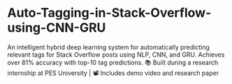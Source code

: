 # Auto-Tagging-in-Stack-Overflow-using-CNN-GRU
An intelligent hybrid deep learning system for automatically predicting relevant tags for Stack Overflow posts using NLP, CNN, and GRU. Achieves over 81% accuracy with top-10 tag predictions. 📚 Built during a research internship at PES University | 📽️ Includes demo video and research paper
